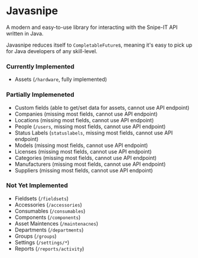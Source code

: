 # Javasnipe
A modern and easy-to-use library for interacting with the Snipe-IT API written in Java.

Javasnipe reduces itself to `CompletableFuture`s, meaning it's easy to pick up for Java developers of any skill-level.

### Currently Implemented
- Assets (`/hardware`, fully implemented)

### Partially Implemeneted
- Custom fields (able to get/set data for assets, cannot use API endpoint)
- Companies (missing most fields, cannot use API endpoint)
- Locations (missing most fields, cannot use API endpoint)
- People (`/users`, missing most fields, cannot use API endpoint)
- Status Labels (`statuslabels`, missing most fields, cannot use API endpoint)
- Models (missing most fields, cannot use API endpoint)
- Licenses (missing most fields, cannot use API endpoint)
- Categories (missing most fields, cannot use API endpoint)
- Manufacturers (missing most fields, cannot use API endpoint)
- Suppliers (missing most fields, cannot use API endpoint)

### Not Yet Implemented
- Fieldsets (`/fieldsets`)
- Accessories (`/accessories`)
- Consumables (`/consumables`)
- Components (`/components`)
- Asset Maintences (`/maintenacnes`)
- Departments (`/departments`)
- Groups (`/groups`)
- Settings (`/settings/*`)
- Reports (`/reports/activity`)

